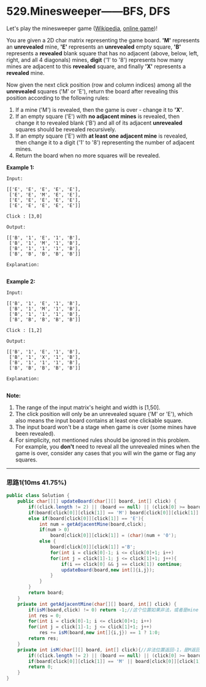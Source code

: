 # 529.Minesweeper——BFS, DFS

Let's play the minesweeper game ([Wikipedia](https://en.wikipedia.org/wiki/Minesweeper_(video_game)), [online game](http://minesweeperonline.com/))!

You are given a 2D char matrix representing the game board. **'M'** represents an **unrevealed** mine, **'E'** represents an **unrevealed** empty square, **'B'** represents a **revealed** blank square that has no adjacent (above, below, left, right, and all 4 diagonals) mines, **digit** ('1' to '8') represents how many mines are adjacent to this **revealed** square, and finally **'X'** represents a **revealed** mine.

Now given the next click position (row and column indices) among all the **unrevealed** squares ('M' or 'E'), return the board after revealing this position according to the following rules:

1. If a mine ('M') is revealed, then the game is over - change it to **'X'**.
2. If an empty square ('E') with **no adjacent mines** is revealed, then change it to revealed blank ('B') and all of its adjacent **unrevealed** squares should be revealed recursively.
3. If an empty square ('E') with **at least one adjacent mine** is revealed, then change it to a digit ('1' to '8') representing the number of adjacent mines.
4. Return the board when no more squares will be revealed.

**Example 1:**

```
Input: 

[['E', 'E', 'E', 'E', 'E'],
 ['E', 'E', 'M', 'E', 'E'],
 ['E', 'E', 'E', 'E', 'E'],
 ['E', 'E', 'E', 'E', 'E']]

Click : [3,0]

Output: 

[['B', '1', 'E', '1', 'B'],
 ['B', '1', 'M', '1', 'B'],
 ['B', '1', '1', '1', 'B'],
 ['B', 'B', 'B', 'B', 'B']]

Explanation:


```

**Example 2:**

```
Input: 

[['B', '1', 'E', '1', 'B'],
 ['B', '1', 'M', '1', 'B'],
 ['B', '1', '1', '1', 'B'],
 ['B', 'B', 'B', 'B', 'B']]

Click : [1,2]

Output: 

[['B', '1', 'E', '1', 'B'],
 ['B', '1', 'X', '1', 'B'],
 ['B', '1', '1', '1', 'B'],
 ['B', 'B', 'B', 'B', 'B']]

Explanation:


```

**Note:**

1. The range of the input matrix's height and width is [1,50].
2. The click position will only be an unrevealed square ('M' or 'E'), which also means the input board contains at least one clickable square.
3. The input board won't be a stage when game is over (some mines have been revealed).
4. For simplicity, not mentioned rules should be ignored in this problem. For example, you **don't** need to reveal all the unrevealed mines when the game is over, consider any cases that you will win the game or flag any squares.

---

### 思路1(10ms 41.75%)

```java
public class Solution {
    public char[][] updateBoard(char[][] board, int[] click) {
        if((click.length != 2) || (board == null) || (click[0] >= board.length) || (click[0] < 0) || (click[1] >= board[0].length) || (click[1] < 0) ) return null;
        if(board[click[0]][click[1]] == 'M') board[click[0]][click[1]] = 'X';
        else if(board[click[0]][click[1]] == 'E'){
            int num = getAdjacentMine(board,click);
            if(num > 0) 
                board[click[0]][click[1]] = (char)(num + '0');
            else {
                board[click[0]][click[1]] ='B';
                for(int i = click[0]-1; i <= click[0]+1; i++)
                for(int j = click[1]-1; j <= click[1]+1; j++){
                    if(i == click[0] && j == click[1]) continue;
                    updateBoard(board,new int[]{i,j});
                }
            }
        }
        return board;
    }
    private int getAdjacentMine(char[][] board, int[] click) {
        if(isM(board,click) != 0) return -1;//这个位置如果非法，或者是mine
        int res = 0;
        for(int i = click[0]-1; i <= click[0]+1; i++)
        for(int j = click[1]-1; j <= click[1]+1; j++)
            res += isM(board,new int[]{i,j}) == 1 ? 1:0;
        return res;
    }
    private int isM(char[][] board, int[] click){//非法位置返回-1，是M返回1，不是返回0
        if((click.length != 2) || (board == null) || (click[0] >= board.length) || (click[0] < 0) || (click[1] >= board[0].length) || (click[1] < 0)) return -1;
        if(board[click[0]][click[1]] == 'M' || board[click[0]][click[1]] == 'X') return 1;
        return 0;
    }
}
```

